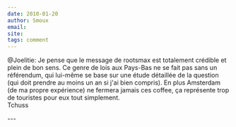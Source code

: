 ```yaml
---
date: 2010-01-20
author: Smoux
email: 
site: 
tags: comment
---
```


<p>@Joelitie: Je pense que le message de rootsmax est totalement crédible et plein de bon sens. Ce genre de lois aux Pays-Bas ne se fait pas sans un référendum, qui lui-même se base sur une étude détaillée de la question (qui doit prendre au moins un an si j'ai bien compris). En plus Amsterdam (de ma propre expérience) ne fermera jamais ces coffee, ça représente trop de touristes pour eux tout simplement.<br />
Tchuss</p>
---